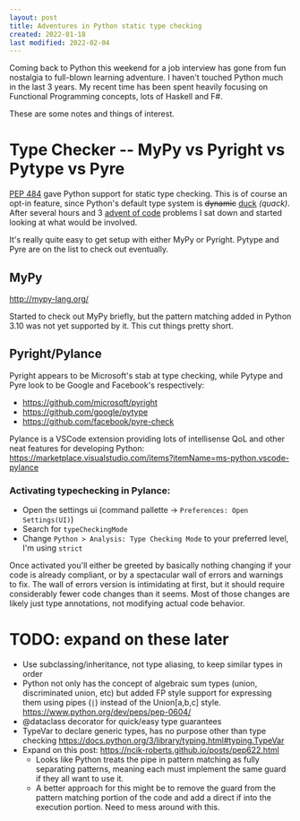 ```yaml
---
layout: post
title: Adventures in Python static type checking
created: 2022-01-18
last modified: 2022-02-04
---
```


Coming back to Python this weekend for a job interview has gone from fun nostalgia to full-blown learning adventure. I haven't touched Python much in the last 3 years. My recent time has been spent heavily focusing on Functional Programming concepts, lots of Haskell and F#.

These are some notes and things of interest.

# Type Checker -- MyPy vs Pyright vs Pytype vs Pyre

[PEP 484](https://www.python.org/dev/peps/pep-0484/) gave Python support for static type checking. This is of course an opt-in feature, since Python's default type system is ~~dynamic~~ [duck](https://en.wikipedia.org/wiki/Duck_typing) *(quack)*. After several hours and 3 [advent of code](https://adventofcode.com/) problems I sat down and started looking at what would be involved.

It's really quite easy to get setup with either MyPy or Pyright. Pytype and Pyre are on the list to check out eventually.

## MyPy

http://mypy-lang.org/

Started to check out MyPy briefly, but the pattern matching added in Python 3.10 was not yet supported by it. This cut things pretty short.

## Pyright/Pylance

Pyright appears to be Microsoft's stab at type checking, while Pytype and Pyre look to be Google and Facebook's respectively:
* https://github.com/microsoft/pyright
* https://github.com/google/pytype
* https://github.com/facebook/pyre-check

Pylance is a VSCode extension providing lots of intellisense QoL and other neat features for developing Python:
https://marketplace.visualstudio.com/items?itemName=ms-python.vscode-pylance

### Activating typechecking in Pylance:
* Open the settings ui (command pallette -> `Preferences: Open Settings(UI)`)
* Search for `typeCheckingMode`
* Change `Python > Analysis: Type Checking Mode` to your preferred level, I'm using `strict`

Once activated you'll either be greeted by basically nothing changing if your code is already compliant, or by a spectacular wall of errors and warnings to fix. The wall of errors version is intimidating at first, but it should require considerably fewer code changes than it seems. Most of those changes are likely just type annotations, not modifying actual code behavior.

# TODO: expand on these later
* Use subclassing/inheritance, not type aliasing, to keep similar types in order
* Python not only has the concept of algebraic sum types (union, discriminated union, etc) but added FP style support for expressing them using pipes (`|`) instead of the Union[a,b,c] style. https://www.python.org/dev/peps/pep-0604/
* @dataclass decorator for quick/easy type guarantees
* TypeVar to declare generic types, has no purpose other than type checking https://docs.python.org/3/library/typing.html#typing.TypeVar
* Expand on this post: https://ncik-roberts.github.io/posts/pep622.html
  - Looks like Python treats the pipe in pattern matching as fully separating patterns, meaning each must implement the same guard if they all want to use it.
  - A better approach for this might be to remove the guard from the pattern matching portion of the code and add a direct if into the execution portion. Need to mess around with this.